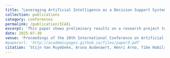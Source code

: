 ```yaml
---
title: "Leveraging Artificial Intelligence as a Decision Support System in Belgian Commercial Courts"
collection: publications
category: conferences
permalink: /publication/ICAIL
excerpt: 'This paper shows preliminary results on a research project to use AI for the evaluation of financially distressed companies'
date: 2025-07-30
venue: 'Proceedings of the 20th International Conference on Artificial Intelligence and Law'
#paperurl: 'http://academicpages.github.io/files/paper3.pdf'
citation: 'Stijn Van Ruymbeke, Aruna Audenaert, Henri Arno, Tibe Habils, Joke Baeck, Klaas Mulier, and Thomas Demeester. 2025. Leveraging Artificial Intelligence as a Decision Support System in Belgian Commercial Courts. In Twentieth International Conference on Artificial Intelligence and Law (ICAIL 2025), June 16–20, 2025, Chicago, IL, USA. ACM, New York, NY, USA, 2 pages. https://doi.org/10.1145/nnnnnnn.nnnnnnn'
---
```


